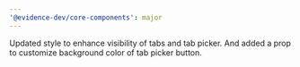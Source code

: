 ```yaml
---
'@evidence-dev/core-components': major
---
```


Updated style to enhance visibility of tabs and tab picker. And added a prop to customize background color of tab picker button.
